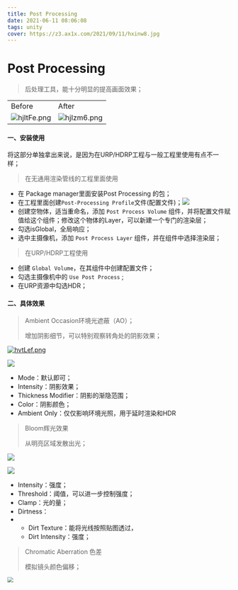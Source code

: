 ```yaml
---
title: Post Processing
date: 2021-06-11 08:06:08
tags: unity
cover: https://z3.ax1x.com/2021/09/11/hxinw8.jpg
---
```


# Post Processing

> 后处理工具，能十分明显的提高画面效果；

<table>
    <tr>
        <td>Before</td>
        <td>After</td>
    </tr>
    <tr>
        <td><img src="https://z3.ax1x.com/2021/09/10/hjItFe.png" alt="hjItFe.png" border="0" /></td>
        <td><img src="https://z3.ax1x.com/2021/09/10/hjIzm6.png" alt="hjIzm6.png" border="0" /></td>
    </tr>
</table>


#### 一、安装使用

将这部分单独拿出来说，是因为在URP/HDRP工程与一般工程里使用有点不一样；

> 在无通用渲染管线的工程里面使用

- 在 Package manager里面安装Post Processing 的包；
- 在工程里面创建`Post-Processing Profile`文件(配置文件)；![](https://z3.ax1x.com/2021/09/10/hj7iQA.png)
- 创建空物体，适当重命名，添加 `Post Process Volume` 组件，并将配置文件赋值给这个组件；修改这个物体的Layer，可以新建一个专门的渲染层；
- 勾选isGlobal，全局响应；
- 选中主摄像机，添加 `Post Process Layer` 组件，并在组件中选择渲染层；

> 在URP/HDRP工程使用

- 创建 `Global Volume`，在其组件中创建配置文件；
- 勾选主摄像机中的 `Use Post Process` ;
- 在URP资源中勾选HDR；

#### 二、具体效果

> Ambient Occasion环境光遮蔽（AO）；
>
> 增加阴影细节，可以特别观察转角处的阴影效果；

[![hvtLef.png](https://z3.ax1x.com/2021/09/10/hvtLef.png)](https://imgtu.com/i/hvtLef)

![](https://z3.ax1x.com/2021/09/10/hvUh2d.png)

- Mode：默认即可；
- Intensity：阴影效果；
- Thickness Modifier：阴影的渐隐范围；
- Color：阴影颜色；
- Ambient Only：仅仅影响环境光照，用于延时渲染和HDR

> Bloom辉光效果
>
> 从明亮区域发散出光；

![](https://z3.ax1x.com/2021/09/10/hvwu4O.png)

![](https://z3.ax1x.com/2021/09/10/hvww8g.png)

- Intensity：强度；
- Threshold：阈值，可以进一步控制强度；
- Clamp：光的量；
- Dirtness：
- - Dirt Texture：能将光线按照贴图透过，
  - Dirt Intensity：强度；

> Chromatic Aberration 色差
>
> 模拟镜头颜色偏移；

<img src="https://z3.ax1x.com/2021/09/10/hvrYQg.png" style="zoom:80%;" />

> 